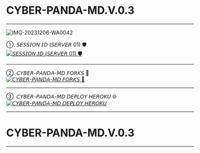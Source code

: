 # CYBER-PANDA-MD.V.0.3
__________
![IMG-20231206-WA0042](https://github.com/CYBER-x-SACHIYA-SL-MD-BOT/CYBER-PANDA-MD.V.0.3/assets/133668461/1f9ce998-691d-4394-ae3e-be7f3f51d4c6)

➀. 𝘚𝘌𝘚𝘚𝘐𝘖𝘕 𝘐𝘋 (𝘚𝘌𝘙𝘝𝘌𝘙 01) 🛡️ 
    <br>
<a href='https://replit.com/@Panda-22-SL/oror-1?v=1' target="_blank"><img alt='𝘚𝘌𝘚𝘚𝘐𝘖𝘕 𝘐𝘋 (𝘚𝘌𝘙𝘝𝘌𝘙 01) 🛡️ ' src='https://img.shields.io/badge/Session_id-100000?style=for-the-badge&logo=scan&logoColor=white&labelColor=black&color=black'/></a>
___________

➁. 𝘊𝘠𝘉𝘌𝘙-𝘗𝘈𝘕𝘋𝘈-𝘔𝘋 𝘍𝘖𝘙𝘒𝘚 📌
    <br>
<a href='https://github.com/CYBER-x-SACHIYA-SL-MD-BOT/CYBER-PANDA-MD.V.0.3/forks' target="_blank"><img alt='𝘊𝘠𝘉𝘌𝘙-𝘗𝘈𝘕𝘋𝘈-𝘔𝘋 𝘍𝘖𝘙𝘒𝘚 📌' src='https://img.shields.io/badge/𝘊𝘠𝘉𝘌𝘙-𝘗𝘈𝘕𝘋𝘈-𝘔𝘋 𝘍𝘖𝘙𝘒𝘚 📌-100000?style=for-the-badge&logo=scan&logoColor=white&labelColor=black&color=black'/></a>
___________

➂. 𝘊𝘠𝘉𝘌𝘙-𝘗𝘈𝘕𝘋𝘈-𝘔𝘋 𝘋𝘌𝘗𝘓𝘖𝘠 𝘏𝘌𝘙𝘖𝘒𝘜 🌐
    <br>
<a href='https://heroku.com/deploy?template=https://github.com/CYBER-x-SACHIYA-SL-MD-BOT/CYBER-PANDA-MD.V.0.3' target="_blank"><img alt='𝘊𝘠𝘉𝘌𝘙-𝘗𝘈𝘕𝘋𝘈-𝘔𝘋 𝘋𝘌𝘗𝘓𝘖𝘠 𝘏𝘌𝘙𝘖𝘒𝘜' src='https://img.shields.io/badge/𝘊𝘠𝘉𝘌𝘙-𝘗𝘈𝘕𝘋𝘈-𝘔𝘋 𝘋𝘌𝘗𝘓𝘖𝘠 𝘏𝘌𝘙𝘖𝘒𝘜 🌐-100000?style=for-the-badge&logo=scan&logoColor=white&labelColor=black&color=black'/></a>

____________
# CYBER-PANDA-MD.V.0.3
____________
